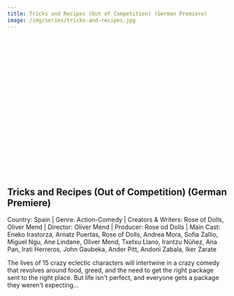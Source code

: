 ```yaml
---
title: Tricks and Recipes (Out of Competition) (German Premiere) 
image: /img/series/tricks-and-recipes.jpg
---
```

<iframe width="560" height="315" src="" frameborder="0" allow="accelerometer; autoplay; encrypted-media; gyroscope; picture-in-picture" allowfullscreen></iframe>

## Tricks and Recipes (Out of Competition) (German Premiere)
Country: Spain | Genre: Action-Comedy | Creators & Writers: Rose of Dolls, Oliver Mend | Director: Oliver Mend | Producer: Rose od Dolls | Main Cast: Eneko Irastorza, Arnatz Puertas, Rose of Dolls, Andrea Mora, Sofia Zallio, Miguel Ngu, Ane Lindane, Oliver Mend, Txetxu Llano, Irantzu Núñez, Ana Pan, Irati Herreros, John Gaubeka, Ander Pitt, Andoni Zabala, Iker Zarate

The lives of 15 crazy eclectic characters will intertwine in a crazy comedy that revolves around food, greed, and the need to get the right package sent to the right place. But life isn't perfect, and everyone gets a package they weren't expecting…
